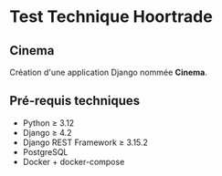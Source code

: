 # Test Technique Hoortrade

## Cinema
Création d'une application Django nommée **Cinema**.

## Pré-requis techniques

- Python ≥ 3.12  
- Django ≥ 4.2  
- Django REST Framework ≥ 3.15.2  
- PostgreSQL  
- Docker + docker-compose  

